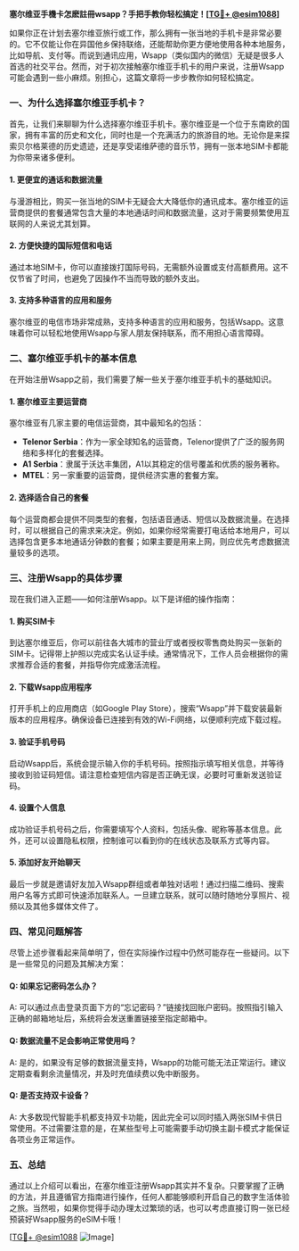 **塞尔维亚手機卡怎麽註冊wsapp？手把手教你轻松搞定！[[TG💪+ @esim1088](https://t.me/s/esim1088)]**

如果你正在计划去塞尔维亚旅行或工作，那么拥有一张当地的手机卡是非常必要的。它不仅能让你在异国他乡保持联络，还能帮助你更方便地使用各种本地服务，比如导航、支付等。而说到通讯应用，Wsapp（类似国内的微信）无疑是很多人首选的社交平台。然而，对于初次接触塞尔维亚手机卡的用户来说，注册Wsapp可能会遇到一些小麻烦。别担心，这篇文章将一步步教你如何轻松搞定。

### 一、为什么选择塞尔维亚手机卡？

首先，让我们来聊聊为什么选择塞尔维亚手机卡。塞尔维亚是一个位于东南欧的国家，拥有丰富的历史和文化，同时也是一个充满活力的旅游目的地。无论你是来探索贝尔格莱德的历史遗迹，还是享受诺维萨德的音乐节，拥有一张本地SIM卡都能为你带来诸多便利。

#### 1. 更便宜的通话和数据流量

与漫游相比，购买一张当地的SIM卡无疑会大大降低你的通讯成本。塞尔维亚的运营商提供的套餐通常包含大量的本地通话时间和数据流量，这对于需要频繁使用互联网的人来说尤其划算。

#### 2. 方便快捷的国际短信和电话

通过本地SIM卡，你可以直接拨打国际号码，无需额外设置或支付高额费用。这不仅节省了时间，也避免了因操作不当而导致的额外支出。

#### 3. 支持多种语言的应用和服务

塞尔维亚的电信市场非常成熟，支持多种语言的应用和服务，包括Wsapp。这意味着你可以轻松地使用Wsapp与家人朋友保持联系，而不用担心语言障碍。

### 二、塞尔维亚手机卡的基本信息

在开始注册Wsapp之前，我们需要了解一些关于塞尔维亚手机卡的基础知识。

#### 1. 塞尔维亚主要运营商

塞尔维亚有几家主要的电信运营商，其中最知名的包括：

- **Telenor Serbia**：作为一家全球知名的运营商，Telenor提供了广泛的服务网络和多样化的套餐选择。
- **A1 Serbia**：隶属于沃达丰集团，A1以其稳定的信号覆盖和优质的服务著称。
- **MTEL**：另一家重要的运营商，提供经济实惠的套餐方案。

#### 2. 选择适合自己的套餐

每个运营商都会提供不同类型的套餐，包括语音通话、短信以及数据流量。在选择时，可以根据自己的需求来决定。例如，如果你经常需要打电话给本地用户，可以选择包含更多本地通话分钟数的套餐；如果主要是用来上网，则应优先考虑数据流量较多的选项。

### 三、注册Wsapp的具体步骤

现在我们进入正题——如何注册Wsapp。以下是详细的操作指南：

#### 1. 购买SIM卡

到达塞尔维亚后，你可以前往各大城市的营业厅或者授权零售商处购买一张新的SIM卡。记得带上护照以完成实名认证手续。通常情况下，工作人员会根据你的需求推荐合适的套餐，并指导你完成激活流程。

#### 2. 下载Wsapp应用程序

打开手机上的应用商店（如Google Play Store），搜索“Wsapp”并下载安装最新版本的应用程序。确保设备已连接到有效的Wi-Fi网络，以便顺利完成下载过程。

#### 3. 验证手机号码

启动Wsapp后，系统会提示输入你的手机号码。按照指示填写相关信息，并等待接收到验证码短信。请注意检查短信内容是否正确无误，必要时可重新发送验证码。

#### 4. 设置个人信息

成功验证手机号码之后，你需要填写个人资料，包括头像、昵称等基本信息。此外，还可以设置隐私权限，控制谁可以看到你的在线状态及联系方式等内容。

#### 5. 添加好友开始聊天

最后一步就是邀请好友加入Wsapp群组或者单独对话啦！通过扫描二维码、搜索用户名等方式即可快速添加联系人。一旦建立联系，就可以随时随地分享照片、视频以及其他多媒体文件了。

### 四、常见问题解答

尽管上述步骤看起来简单明了，但在实际操作过程中仍然可能存在一些疑问。以下是一些常见的问题及其解决方案：

#### Q: 如果忘记密码怎么办？
A: 可以通过点击登录页面下方的“忘记密码？”链接找回账户密码。按照指引输入正确的邮箱地址后，系统将会发送重置链接至指定邮箱中。

#### Q: 数据流量不足会影响正常使用吗？
A: 是的，如果没有足够的数据流量支持，Wsapp的功能可能无法正常运行。建议定期查看剩余流量情况，并及时充值续费以免中断服务。

#### Q: 是否支持双卡设备？
A: 大多数现代智能手机都支持双卡功能，因此完全可以同时插入两张SIM卡供日常使用。不过需要注意的是，在某些型号上可能需要手动切换主副卡模式才能保证各项业务正常运作。

### 五、总结

通过以上介绍可以看出，在塞尔维亚注册Wsapp其实并不复杂。只要掌握了正确的方法，并且遵循官方指南进行操作，任何人都能够顺利开启自己的数字生活体验之旅。当然啦，如果你觉得手动办理太过繁琐的话，也可以考虑直接订购一张已经预装好Wsapp服务的eSIM卡哦！

[[TG💪+ @esim1088](https://t.me/s/esim1088) ![Image](https://i.postimg.cc/4NQfJmqS/Snipaste-2025-05-13-00-14-12.png)]